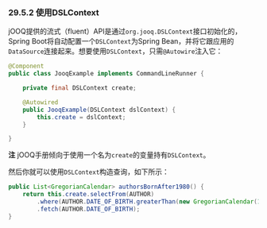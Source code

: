 ### 29.5.2 使用DSLContext

jOOQ提供的流式（fluent）API是通过`org.jooq.DSLContext`接口初始化的，Spring Boot将自动配置一个`DSLContext`为Spring Bean，并将它跟应用的`DataSource`连接起来。想要使用`DSLContext`，只需`@Autowire`注入它：
```java
@Component
public class JooqExample implements CommandLineRunner {

    private final DSLContext create;

    @Autowired
    public JooqExample(DSLContext dslContext) {
        this.create = dslContext;
    }

}
```
**注** jOOQ手册倾向于使用一个名为`create`的变量持有`DSLContext`。

然后你就可以使用`DSLContext`构造查询，如下所示：
```java
public List<GregorianCalendar> authorsBornAfter1980() {
    return this.create.selectFrom(AUTHOR)
        .where(AUTHOR.DATE_OF_BIRTH.greaterThan(new GregorianCalendar(1980, 0, 1)))
        .fetch(AUTHOR.DATE_OF_BIRTH);
}
```
